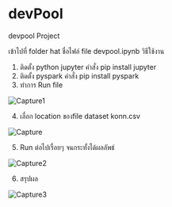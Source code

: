 # devPool
 devpool Project

เข้าไปที่ folder hat ชื่อไฟล์ file devpool.ipynb
วิธีใช้งาน 
1. ติดตั้ง python jupyter คำสั่ง pip install jupyter
2. ติดตั้ง pyspark คำสั่ง pip install pyspark
3. ทำการ Run file 

![Capture1](https://user-images.githubusercontent.com/37319352/165472366-974d4f55-6f66-4a48-8f42-1c1d91164217.PNG)

4. เลื่อก location ของfile dataset konn.csv

![Capture](https://user-images.githubusercontent.com/37319352/165471990-f21f5d01-d120-4d5e-a013-06968a3f209f.PNG)

5. Run ต่อไปเรื่อยๆ จนกระทั้งได้ผลลัพธ์

![Capture2](https://user-images.githubusercontent.com/37319352/165472709-b31e936d-ccc7-4b1f-8f8f-99b46626fa3d.PNG)

6. สรุปผล 

![Capture3](https://user-images.githubusercontent.com/37319352/165472877-f55c1988-93d5-40f8-a8a8-c3923066efd4.PNG)



